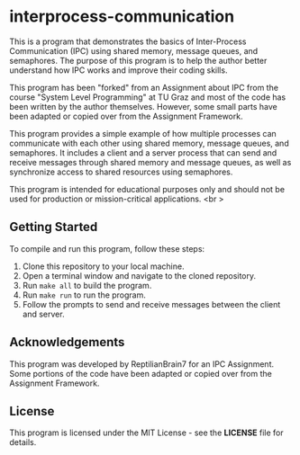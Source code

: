 # interprocess-communication

This is a program that demonstrates the basics of Inter-Process Communication (IPC) using shared memory, message queues, and semaphores. The purpose of this program is to help the author better understand how IPC works and improve their coding skills. 

This program has been "forked" from an Assignment about IPC from the course "System Level Programming" at TU Graz and most of the code has been written by the author themselves. However, some small parts have been adapted or copied over from the Assignment Framework.

This program provides a simple example of how multiple processes can communicate with each other using shared memory, message queues, and semaphores. It includes a client and a server process that can send and receive messages through shared memory and message queues, as well as synchronize access to shared resources using semaphores.

This program is intended for educational purposes only and should not be used for production or mission-critical applications. <br \>

## Getting Started

To compile and run this program, follow these steps:

1. Clone this repository to your local machine.
2. Open a terminal window and navigate to the cloned repository.
3. Run `make all` to build the program.
4. Run `make run` to run the program.
5. Follow the prompts to send and receive messages between the client and server.

## Acknowledgements

This program was developed by ReptilianBrain7 for an IPC Assignment. Some portions of the code have been adapted or copied over from the Assignment Framework.

## License

This program is licensed under the MIT License - see the **LICENSE** file for details.